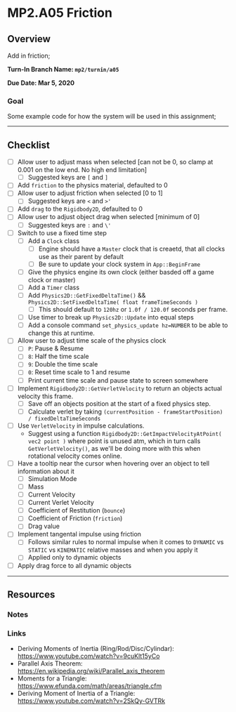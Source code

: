 MP2.A05 Friction
======

## Overview
Add in friction; 

**Turn-In Branch Name: `mp2/turnin/a05`**

**Due Date: Mar 5, 2020**

### Goal 
Some example code for how the system will be used in this assignment;

------

## Checklist
- [ ] Allow user to adjust mass when selected [can not be 0, so clamp at 0.001 on the low end.  No high end limitation]
    - [ ] Suggested keys are `[` and `]`
- [ ] Add `friction` to the physics material, defaulted to 0
- [ ] Allow user to adjust friction when selected [0 to 1]
    - [ ] Suggested keys are `<` and `>'`
- [ ] Add `drag` to the `Rigidbody2D`, defaulted to 0
- [ ] Allow user to adjust object drag when selected [minimum of 0]
    - [ ] Suggested keys are `:` and `\'` 
- [ ] Switch to use a fixed time step
    - [ ] Add a `Clock` class
        - [ ] Engine should have a `Master` clock that is creaetd, that all clocks use as their parent by default
        - [ ] Be sure to update your clock system in `App::BeginFrame`
    - [ ] Give the physics engine its own clock (either basded off a game clock or master)
    - [ ] Add a `Timer` class
    - [ ] Add `Physics2D::GetFixedDeltaTime()` && `Physics2D::SetFixedDeltaTime( float frameTimeSeconds )`
        - [ ] This should default to `120hz` or `1.0f / 120.0f` seconds per frame. 
    - [ ] Use timer to break up `Physics2D::Update` into equal steps
    - [ ] Add a console command `set_physics_update hz=NUMBER` to be able to change this at runtime.
- [ ] Allow user to adjust time scale of the physics clock
    - [ ] `P`: Pause & Resume
    - [ ] `8`: Half the time scale
    - [ ] `9`: Double the time scale
    - [ ] `0`: Reset time scale to 1 and resume
    - [ ] Print current time scale and pause state to screen somewhere
- [ ] Implement `Rigidbody2D::GetVerletVelocity` to return an objects actual velocity this frame. 
    - [ ] Save off an objects position at the start of a fixed physics step.
    - [ ] Calculate verlet by taking `(currentPosition - frameStartPosition) / fixedDeltaTimeSeconds`
- [ ] Use `VerletVelocity` in impulse calculations. 
    - Suggest using a function `Rigidbody2D::GetImpactVelocityAtPoint( vec2 point )` where point is unused atm, which 
      in turn calls `GetVerletVelocity()`, as we'll be doing more with this when rotational velocity comes online. 
- [ ] Have a tooltip near the cursor when hovering over an object to tell information about it
    - [ ] Simulation Mode
    - [ ] Mass
    - [ ] Current Velocity
    - [ ] Current Verlet Velocity
    - [ ] Coefficient of Restitution (`bounce`)
    - [ ] Coefficient of Friction (`friction`)
    - [ ] Drag value
- [ ] Implement tangental impulse using friction 
    - [ ] Follows similar rules to normal impulse when it comes to `DYNAMIC` vs `STATIC` vs `KINEMATIC` relative masses and when you apply it
    - [ ] Applied only to dynamic objects
- [ ] Apply drag force to all dynamic objects

------

## Resources

### Notes


### Links
- Deriving Moments of Inertia (Ring/Rod/Disc/Cylindar): https://www.youtube.com/watch?v=9cuKlt15yCo
- Parallel Axis Theorem: https://en.wikipedia.org/wiki/Parallel_axis_theorem
- Moments for a Triangle: https://www.efunda.com/math/areas/triangle.cfm
- Deriving Moment of Inertia of a Triangle: https://www.youtube.com/watch?v=2SkQy-GVTRk  